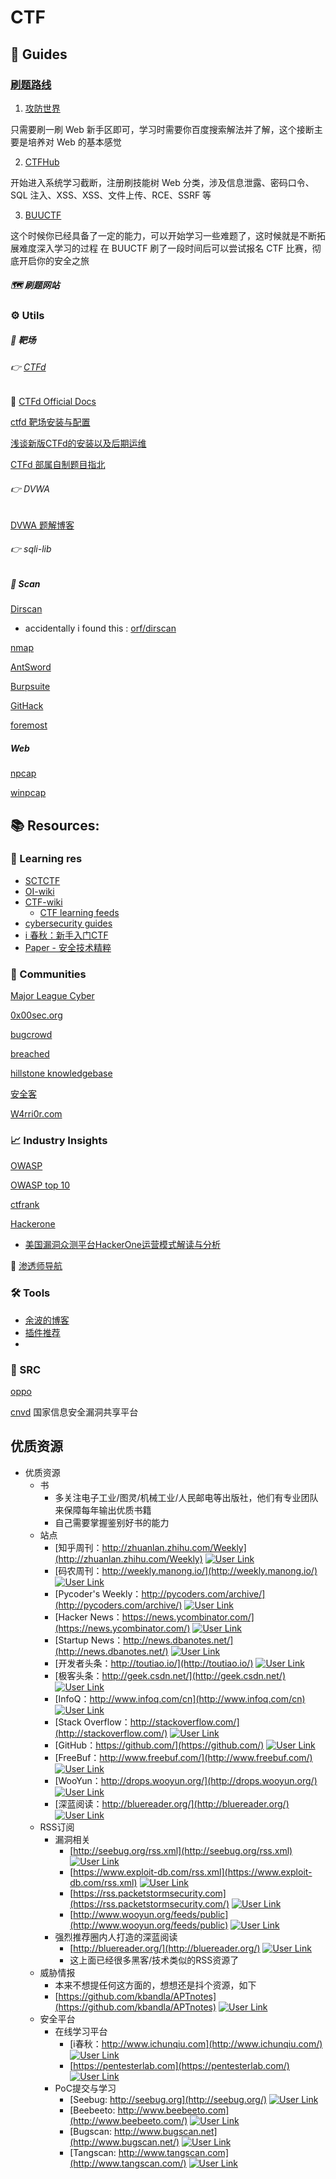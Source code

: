 # CTF

## 🦮 Guides

### [刷题路线](https://www.scuctf.com/ctfwiki/web/#_2 )

1. [攻防世界](https://adworld.xctf.org.cn/)

只需要刷一刷 Web 新手区即可，学习时需要你百度搜索解法并了解，这个接断主要是培养对 Web 的基本感觉

2. [CTFHub](https://www.ctfhub.com/)

开始进入系统学习截断，注册刷技能树 Web 分类，涉及信息泄露、密码口令、SQL 注入、XSS、XSS、文件上传、RCE、SSRF 等

3. [BUUCTF](https://buuoj.cn/challenges)

这个时候你已经具备了一定的能力，可以开始学习一些难题了，这时候就是不断拓展难度深入学习的过程
在 BUUCTF 刷了一段时间后可以尝试报名 CTF 比赛，彻底开启你的安全之旅



##### 🗺 刷题网站





### ⚙️ Utils

##### 🎯 靶场

###### 👉 [CTFd](https://github.com/CTFd/CTFd)

📂 [CTFd Official Docs](https://docs.ctfd.io/docs/deployment/installation)

[ctfd 靶场安装与配置](https://blog.hz2016.com/2022/02/【ctfd】靶场安装与配置/)

[浅谈新版CTFd的安装以及后期运维](https://cloud.tencent.com/developer/article/1471584)

[CTFd 部属自制题目指北](https://www.cnblogs.com/Cl0ud/p/13783325.html)



###### 👉 DVWA

[DVWA 题解博客](https://www.cnblogs.com/wayne-tao/tag/DVWA/)



###### 👉 sqli-lib





##### 🧭 Scan

[Dirscan](https://github.com/j3ers3/Dirscan)

- accidentally i found this : [orf/dirscan](https://github.com/orf/dirscan)

[nmap](https://nmap.org/docs.html)

[AntSword](https://www.yuque.com/antswordproject/antsword/srruro) 

[Burpsuite](https://portswigger.net/burp/documentation/desktop/tutorials/intercepting-http)

[GitHack](https://github.com/BugScanTeam/GitHack)

[foremost](https://github.com/korczis/foremost)



##### Web

[npcap](https://npcap.com)

[winpcap](https://www.winpcap.org)





## 📚 Resources:

### 🗿 Learning res

- [SCTCTF](https://www.scuctf.com)
- [OI-wiki](https://oi-wiki.org)
- [CTF-wiki](https://ctf-wiki.org)
	- [CTF learning feeds](https://ctf-wiki.org/introduction/resources/)
- [cybersecurity guides]( https://www.cybersecurityeducationguides.org/cybersecurity-resources/) 
- [i 春秋：新手入门CTF](https://www.ichunqiu.com/newRelease/webaqgcs)
- [Paper - 安全技术精粹](https://paper.seebug.org/category/prime/)



### 🏢 Communities

[Major League Cyber](https://www.majorleaguecyber.org)

[0x00sec.org](https://0x00sec.org)

[bugcrowd](https://forum.bugcrowd.com/c/web-hacking/38)

[breached](https://breached.to/index.php)

[hillstone knowledgebase](https://kb.hillstonenet.com/en/)

[安全客](https://www.anquanke.com)

[W4rri0r.com](https://www.w4rri0r.com)



### 📈 Industry Insights

[OWASP](https://owasp.org)

[OWASP top 10](https://owasp.org/Top10/A01_2021-Broken_Access_Control/)

[ctfrank](http://www.ctfrank.com)

[Hackerone](https://www.hackerone.com) 

- [美国漏洞众测平台HackerOne运营模式解读与分析](https://developer.aliyun.com/article/164223)

🧭 [渗透师导航](https://www.shentoushi.top/index) 



###  🛠 Tools

- [余波的博客](https://evilcos.me/?p=336)
- [插件推荐](https://blog.csdn.net/dfdhxb995397/article/details/101385156)
- 

### 🚨 SRC

[oppo](https://security.oppo.com/cn/srcNav)

[cnvd](https://www.cnvd.org.cn/flaw/statistic) 国家信息安全漏洞共享平台





## 优质资源

-   优质资源
    -   书
        -   多关注电子工业/图灵/机械工业/人民邮电等出版社，他们有专业团队来保障每年输出优质书籍
        -   自己需要掌握鉴别好书的能力
    -   站点
        -   [知乎周刊：http://zhuanlan.zhihu.com/Weekly](http://zhuanlan.zhihu.com/Weekly) [![User Link](https://blog.knownsec.com/Knownsec_RD_Checklist/v3.1.html_files//ilink.png)](http://zhuanlan.zhihu.com/Weekly)
        -   [码农周刊：http://weekly.manong.io/](http://weekly.manong.io/) [![User Link](https://blog.knownsec.com/Knownsec_RD_Checklist/v3.1.html_files//ilink.png)](http://weekly.manong.io/)
        -   [Pycoder's Weekly：http://pycoders.com/archive/](http://pycoders.com/archive/) [![User Link](https://blog.knownsec.com/Knownsec_RD_Checklist/v3.1.html_files//ilink.png)](http://pycoders.com/archive/)
        -   [Hacker News：https://news.ycombinator.com/](https://news.ycombinator.com/) [![User Link](https://blog.knownsec.com/Knownsec_RD_Checklist/v3.1.html_files//ilink.png)](https://news.ycombinator.com/)
        -   [Startup News：http://news.dbanotes.net/](http://news.dbanotes.net/) [![User Link](https://blog.knownsec.com/Knownsec_RD_Checklist/v3.1.html_files//ilink.png)](http://news.dbanotes.net/)
        -   [开发者头条：http://toutiao.io/](http://toutiao.io/) [![User Link](https://blog.knownsec.com/Knownsec_RD_Checklist/v3.1.html_files//ilink.png)](http://toutiao.io/)
        -   [极客头条：http://geek.csdn.net/](http://geek.csdn.net/) [![User Link](https://blog.knownsec.com/Knownsec_RD_Checklist/v3.1.html_files//ilink.png)](http://geek.csdn.net/)
        -   [InfoQ：http://www.infoq.com/cn](http://www.infoq.com/cn) [![User Link](https://blog.knownsec.com/Knownsec_RD_Checklist/v3.1.html_files//ilink.png)](http://www.infoq.com/cn)
        -   [Stack Overflow：http://stackoverflow.com/](http://stackoverflow.com/) [![User Link](https://blog.knownsec.com/Knownsec_RD_Checklist/v3.1.html_files//ilink.png)](http://stackoverflow.com/)
        -   [GitHub：https://github.com/](https://github.com/) [![User Link](https://blog.knownsec.com/Knownsec_RD_Checklist/v3.1.html_files//ilink.png)](https://github.com/)
        -   [FreeBuf：http://www.freebuf.com/](http://www.freebuf.com/) [![User Link](https://blog.knownsec.com/Knownsec_RD_Checklist/v3.1.html_files//ilink.png)](http://www.freebuf.com/)
        -   [WooYun：http://drops.wooyun.org/](http://drops.wooyun.org/) [![User Link](https://blog.knownsec.com/Knownsec_RD_Checklist/v3.1.html_files//ilink.png)](http://drops.wooyun.org/)
        -   [深蓝阅读：http://bluereader.org/](http://bluereader.org/) [![User Link](https://blog.knownsec.com/Knownsec_RD_Checklist/v3.1.html_files//ilink.png)](http://bluereader.org/)
    -   RSS订阅
        -   漏洞相关
            -   [http://seebug.org/rss.xml](http://seebug.org/rss.xml) [![User Link](https://blog.knownsec.com/Knownsec_RD_Checklist/v3.1.html_files//ilink.png)](http://seebug.org/rss.xml)
            -   [https://www.exploit-db.com/rss.xml](https://www.exploit-db.com/rss.xml) [![User Link](https://blog.knownsec.com/Knownsec_RD_Checklist/v3.1.html_files//ilink.png)](https://www.exploit-db.com/rss.xml)
            -   [https://rss.packetstormsecurity.com](https://rss.packetstormsecurity.com/) [![User Link](https://blog.knownsec.com/Knownsec_RD_Checklist/v3.1.html_files//ilink.png)](https://rss.packetstormsecurity.com/)
            -   [http://www.wooyun.org/feeds/public](http://www.wooyun.org/feeds/public) [![User Link](https://blog.knownsec.com/Knownsec_RD_Checklist/v3.1.html_files//ilink.png)](http://www.wooyun.org/feeds/public)
        -   强烈推荐圈内人打造的深蓝阅读
            -   [http://bluereader.org/](http://bluereader.org/) [![User Link](https://blog.knownsec.com/Knownsec_RD_Checklist/v3.1.html_files//ilink.png)](http://bluereader.org/)
            -   这上面已经很多黑客/技术类似的RSS资源了
    -   威胁情报
        -   本来不想提任何这方面的，想想还是抖个资源，如下
        -   [https://github.com/kbandla/APTnotes](https://github.com/kbandla/APTnotes) [![User Link](https://blog.knownsec.com/Knownsec_RD_Checklist/v3.1.html_files//ilink.png)](https://github.com/kbandla/APTnotes)
    -   安全平台
        -   在线学习平台
            -   [i春秋：http://www.ichunqiu.com](http://www.ichunqiu.com/) [![User Link](https://blog.knownsec.com/Knownsec_RD_Checklist/v3.1.html_files//ilink.png)](http://www.ichunqiu.com/)
            -   [https://pentesterlab.com](https://pentesterlab.com/) [![User Link](https://blog.knownsec.com/Knownsec_RD_Checklist/v3.1.html_files//ilink.png)](https://pentesterlab.com/)
        -   PoC提交与学习
            -   [Seebug: http://seebug.org](http://seebug.org/) [![User Link](https://blog.knownsec.com/Knownsec_RD_Checklist/v3.1.html_files//ilink.png)](http://seebug.org/)
            -   [Beebeeto: http://www.beebeeto.com](http://www.beebeeto.com/) [![User Link](https://blog.knownsec.com/Knownsec_RD_Checklist/v3.1.html_files//ilink.png)](http://www.beebeeto.com/)
            -   [Bugscan: http://www.bugscan.net](http://www.bugscan.net/) [![User Link](https://blog.knownsec.com/Knownsec_RD_Checklist/v3.1.html_files//ilink.png)](http://www.bugscan.net/)
            -   [Tangscan: http://www.tangscan.com](http://www.tangscan.com/) [![User Link](https://blog.knownsec.com/Knownsec_RD_Checklist/v3.1.html_files//ilink.png)](http://www.tangscan.com/)

